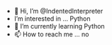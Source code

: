 - 👋 Hi, I’m @IndentedInterpreter
- I’m interested in ... Python
- 🌱 I’m currently learning Python
- 📫 How to reach me ... no

<!---
IndentedInterpreter/IndentedInterpreter is a ✨ special ✨ repository because its `README.md` (this file) appears on your GitHub profile.
You can click the Preview link to take a look at your changes.
--->
